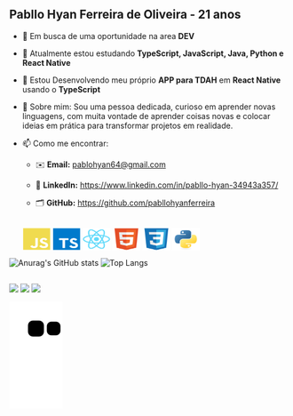 ## Pabllo Hyan Ferreira de Oliveira - 21 anos

- 🔭 Em busca de uma oportunidade na area **DEV**
  
- 🌱 Atualmente estou estudando **TypeScript, JavaScript, Java, Python e React Native**
  
- 🤔 Estou Desenvolvendo meu próprio **APP para TDAH** em **React Native** usando o **TypeScript**
  
- 💬 Sobre mim: Sou uma pessoa dedicada, curioso em aprender novas linguagens, com muita vontade de aprender coisas novas e colocar ideias em prática para transformar projetos em realidade.
  
- 📫 Como me encontrar:
  - ✉️ **Email:** pablohyan64@gmail.com
  - 💼 **LinkedIn:** https://www.linkedin.com/in/pabllo-hyan-34943a357/
  - 🗂️ **GitHub:** https://github.com/pabllohyanferreira
 
    <div style="display: inline_block"><br>
  <img align="center" alt="Rafa-Js" height="40" width="50" src="https://raw.githubusercontent.com/devicons/devicon/master/icons/javascript/javascript-plain.svg">
  <img align="center" alt="Rafa-Ts" height="40" width="50" src="https://raw.githubusercontent.com/devicons/devicon/master/icons/typescript/typescript-plain.svg">
  <img align="center" alt="Rafa-React" height="40" width="50" src="https://raw.githubusercontent.com/devicons/devicon/master/icons/react/react-original.svg">
  <img align="center" alt="Rafa-HTML" height="40" width="50" src="https://raw.githubusercontent.com/devicons/devicon/master/icons/html5/html5-original.svg">
  <img align="center" alt="Rafa-CSS" height="40" width="50" src="https://raw.githubusercontent.com/devicons/devicon/master/icons/css3/css3-original.svg">
  <img align="center" alt="Rafa-Python" height="40" width="50" src="https://raw.githubusercontent.com/devicons/devicon/master/icons/python/python-original.svg">
</div>

![Anurag's GitHub stats](https://github-readme-stats.vercel.app/api?username=pabllohyanferreira&show_icons=true&theme=dark)   ![Top Langs](https://github-readme-stats.vercel.app/api/top-langs/?username=pabllohyanferreira&hide_progress=false&theme=dark)

##

<div>
  
  <a href="https://instagram.com/pabllo.ferreira21/" target="_blank"><img src="https://img.shields.io/badge/-Instagram-%23E4405F?style=for-the-badge&logo=instagram&logoColor=white" target="_blank"></a>
 	<a href="https://www.twitch.tv/layerzao" target="_blank"><img src="https://img.shields.io/badge/Twitch-9146FF?style=for-the-badge&logo=twitch&logoColor=white" target="_blank"></a>
  <a href="https://www.linkedin.com/in/pabllo-hyan-34943a357/" target="_blank"><img src="https://img.shields.io/badge/-LinkedIn-%230077B5?style=for-the-badge&logo=linkedin&logoColor=white" target="_blank"></a> 
  
</div>

![Snake Animation](https://github.com/pabllohyanferreira/pabllohyanferreira/blob/output/github-contribution-grid-snake.svg)

